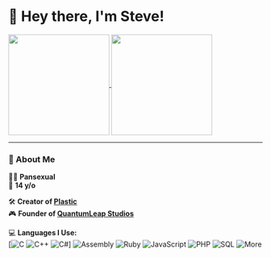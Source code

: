 # 👋 Hey there, I'm Steve!

<a href="https://github.com/SteveTheAnimator/github-readme-stats">
  <img height=200 align="center" src="https://github-readme-stats.vercel.app/api?username=SteveTheAnimator" />
</a>
<a href="https://github.com/anuraghazra/convoychat">
  <img height=200 align="center" src="https://github-readme-stats.vercel.app/api/top-langs?username=SteveTheAnimator&layout=compact&langs_count=8&card_width=320" />
</a>

---

### 🧠 About Me

🏳️‍🌈 **Pansexual**  
📢 **14 y/o**

🛠️ **Creator of [Plastic](https://github.com/SteveTheAnimator/Plastic)**  
🎮 **Founder of [QuantumLeap Studios](https://quantumleapstudios.org/)**  

💻 **Languages I Use:**  
[![C](https://img.shields.io/badge/C-00599C?style=flat&logo=c&logoColor=white)
![C++](https://img.shields.io/badge/C++-00599C?style=flat&logo=c%2B%2B&logoColor=white)
![C#](https://img.shields.io/badge/C%23-239120?style=flat&logo=c-sharp&logoColor=white)]
![Assembly](https://img.shields.io/badge/Assembly-808080?style=flat&logo=assemblyscript&logoColor=white)
![Ruby](https://img.shields.io/badge/Ruby-CC342D?style=flat&logo=ruby&logoColor=white)
![JavaScript](https://img.shields.io/badge/JavaScript-F7DF1E?style=flat&logo=javascript&logoColor=black)
![PHP](https://img.shields.io/badge/PHP-777BB4?style=flat&logo=php&logoColor=white)
![SQL](https://img.shields.io/badge/SQL-4479A1?style=flat&logo=mysql&logoColor=white)
![More](https://img.shields.io/badge/And%20More-000000?style=flat&logo=code&logoColor=white)

